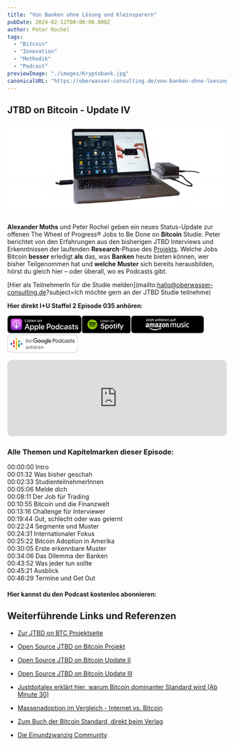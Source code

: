 ```yaml
---
title: "Von Banken ohne Lösung und Kleinsparern"
pubDate: 2024-02-12T00:00:00.000Z
author: Peter Rochel
tags:
  - "Bitcoin"
  - "Innovation"
  - "Methodik"
  - "Podcast"
previewImage: "./images/Kryptobank.jpg"
canonicalURL: "https://oberwasser-consulting.de/von-banken-ohne-loesung-und-kleinsparern"
---
```


## JTBD on Bitcoin - Update IV

![DIsruption der Banken](images/Kryptobank.jpg)

**Alexander Moths** und Peter Rochel geben ein neues Status-Update zur offenen The Wheel of Progress® Jobs to Be Done on **Bitcoin** Studie. Peter berichtet von den Erfahrungen aus den bisherigen JTBD Interviews und Erkenntnissen der laufenden **Research**\-Phase des [Projekts](https://oberwasser-consulting.de/open-source-jtbd-research/). Welche Jobs Bitcoin **besser** erledigt **als** das, was **Banken** heute bieten können, wer bisher Teilgenommen hat und **welche** **Muster** sich bereits herausbilden, hörst du gleich hier – oder überall, wo es Podcasts gibt.

[Hier als TeilnehmerIn für die Studie melden](mailto:hallo@oberwasser-consulting.de?subject=Ich möchte gern an der JTBD Studie teilnehme)

**Hier direkt I+U Staffel 2 Episode 035 anhören**:

[![](images/listen-on-apple-podcast.png)](https://podcasts.apple.com/de/podcast/von-banken-ohne-lösung-und-kleinsparern/id1354901024?i=1000550906078&itsct=podcast_box&itscg=30200&ls=1)[![](images/listen-on-spotify.png)](https://open.spotify.com/episode/3hdNrGBrW0GWP1DwUcP9q4?si=owhFnmkZQBumWEmw0YhPkw)[![](images/ListenOn_AmazonMusic_button_Black_RGB_5X_DE-300x73.png)](https://music.amazon.de/podcasts/4838bd28-7b97-4912-80cb-de39a6c75654/episodes/c8f2529b-cfcc-49c4-ad4c-d884b7972e08/innovate-upgrade-von-banken-ohne-lösung-und-kleinsparern)[![jobs to be done podcast](images/DE_Google_Podcasts_Badge_8x-300x76.png)](https://podcasts.google.com/feed/aHR0cHM6Ly96dW04cnkucG9kY2FzdGVyLmRlL29iZXJ3YXNzZXIucnNz/episode/cG9kLWFhOTRkODhkNmI5MzI4OGY4YjkxNTcxZTNmZTg?sa=X&ved=0CAUQkfYCahcKEwjIy-65p8iCAxUAAAAAHQAAAAAQAQ)

<iframe data-osano="MARKETING" src="https://embed.podcasts.apple.com/us/podcast/von-banken-ohne-l%C3%B6sung-und-kleinsparern/id1354901024?i=1000550906078&amp;itsct=podcast_box_player&amp;itscg=30200&amp;ls=1&amp;theme=auto" height="175px" frameborder="0" sandbox="allow-forms allow-popups allow-same-origin allow-scripts allow-top-navigation-by-user-activation" allow="autoplay *; encrypted-media *;" style="width: 100%; max-width: 660px; overflow: hidden; border-top-left-radius: 10px; border-top-right-radius: 10px; border-bottom-right-radius: 10px; border-bottom-left-radius: 10px; background-color: transparent;"></iframe>

### Alle Themen und Kapitelmarken dieser Episode:

00:00:00 Intro<br>
00:01:32 Was bisher geschah<br>
00:02:33 StudienteilnehmerInnen<br>
00:05:06 Melde dich<br>
00:08:11 Der Job für Trading<br>
00:10:55 Bitcoin und die Finanzwelt<br>
00:13:16 Challenge für Interviewer<br>
00:19:44 Gut, schlecht oder was gelernt<br>
00:22:24 Segmente und Muster<br>
00:24:31 Internationaler Fokus<br>
00:25:22 Bitcoin Adoption in Amerika<br>
00:30:05 Erste erkennbare Muster<br>
00:34:06 Das Dilemma der Banken<br>
00:43:52 Was jeder tun sollte<br>
00:45:21 Ausblick<br>
00:46:29 Termine und Get Out<br>

#### Hier kannst du den Podcast kostenlos abonnieren:

## Weiterführende Links und Referenzen

- [Zur JTBD on BTC Projektseite](https://oberwasser-consulting.de/open-source-jtbd-research/)

- [Open Source JTBD on Bitcoin Projekt](https://oberwasser-consulting.de/open-source-jtbd-research/)

- [Open Source JTBD on Bitcoin Update II](https://oberwasser-consulting.de/innovation-beyond-progress/)

- [Open Source JTBD on Bitcoin Update III](https://oberwasser-consulting.de/jtbd-on-bitcoin-update-iii/)

- [Justdoitalex erklärt hier, warum Bitcoin dominanter Standard wird (Ab Minute 30)](https://oberwasser-consulting.de/alex-der-htgf-und-einhoerner-made-in-germany/)

- [Massenadoption im Vergleich - Internet vs. Bitcoin](https://bitcoinist.com/not-just-a-fad-bitcoin-adoption-curve-rivals-the-internet/)

- [Zum Buch der Bitcoin Standard, direkt beim Verlag](https://aprycot.media/shop/der-bitcoin-standard/)

- [Die Einundzwanzig Community](https://einundzwanzig.space/verein/)
